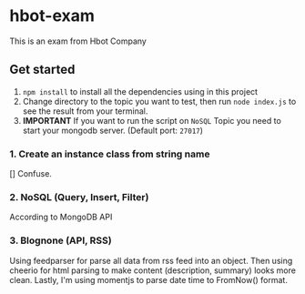 # hbot-exam
This is an exam from Hbot Company

## Get started
1. `npm install` to install all the dependencies using in this project
2. Change directory to the topic you want to test, then run `node index.js` to see the result from your terminal.
3. **IMPORTANT** If you want to run the script on `NoSQL` Topic you need to start your mongodb server. (Default port: `27017`)

### 1. Create an instance class from string name
[] Confuse.

### 2. NoSQL (Query, Insert, Filter)
According to MongoDB API

### 3. Blognone (API, RSS)
Using feedparser for parse all data from rss feed into an object.
Then using cheerio for html parsing to make content (description, summary) looks more clean.
Lastly, I'm using momentjs to parse date time to FromNow() format.
